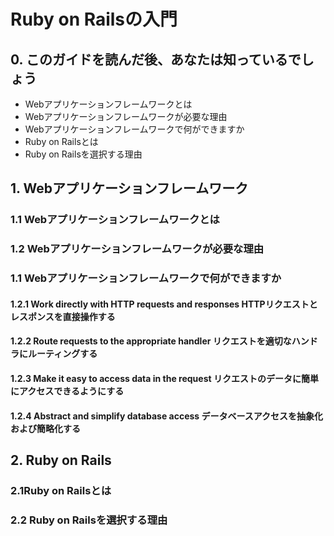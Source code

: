 # Ruby on Railsの入門

## 0. このガイドを読んだ後、あなたは知っているでしょう

- Webアプリケーションフレームワークとは
- Webアプリケーションフレームワークが必要な理由
- Webアプリケーションフレームワークで何ができますか
- Ruby on Railsとは
- Ruby on Railsを選択する理由

## 1. Webアプリケーションフレームワーク

### 1.1 Webアプリケーションフレームワークとは

### 1.2 Webアプリケーションフレームワークが必要な理由

### 1.1 Webアプリケーションフレームワークで何ができますか
#### 1.2.1 Work directly with HTTP requests and responses HTTPリクエストとレスポンスを直接操作する
#### 1.2.2 Route requests to the appropriate handler リクエストを適切なハンドラにルーティングする
#### 1.2.3 Make it easy to access data in the request リクエストのデータに簡単にアクセスできるようにする
#### 1.2.4 Abstract and simplify database access データベースアクセスを抽象化および簡略化する


## 2. Ruby on Rails 
### 2.1Ruby on Railsとは 
### 2.2 Ruby on Railsを選択する理由

